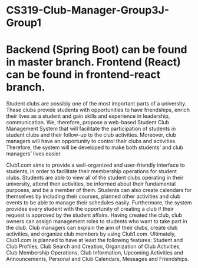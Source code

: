 # CS319-Club-Manager-Group3J-Group1
# Backend (Spring Boot) can be found in master branch. Frontend (React) can be found in frontend-react branch.
Student clubs are possibly one of the most important parts of a university. These clubs provide students with opportunities to have friendships, enrich their lives as a student and gain skills and experience in leadership, communication. We, therefore, propose a web-based Student Club Management System that will facilitate the participation of students in student clubs and their follow-up to the club activities. Moreover, club managers will have an opportunity to control their clubs and activities. Therefore, the system will be developed to make both students’ and club managers’ lives easier.

Club1.com aims to provide a well-organized and user-friendly interface to students, in order to facilitate their membership operations for student clubs. Students are able to view all of the student clubs operating in their university, attend their activities, be informed about their fundamental purposes, and be a member of them. Students can also create calendars for themselves by including their courses, planned other activities and club events to be able to manage their schedules easily. Furthermore, the system provides every student with the opportunity of creating a club if their request is approved by the student affairs. Having created the club, club owners can assign management roles to students who want to take part in the club. Club managers can explain the aim of their clubs, create club activities, and organize club members by using Club1.com. Ultimately, Club1.com is planned to have at least the following features: Student and Club Profiles, Club Search and Creation, Organization of Club Activities, Club Membership Operations, Club Information, Upcoming Activities and Announcements, Personal and Club Calendars, Messages and Friendships.
